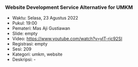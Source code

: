 ### Website Development Service Alternative for UMKM

- Waktu: Selasa, 23 Agustus 2022
- Pukul: 19:00
- Pemateri: Mas Aji Gustiawan
- Slide: empty
- Video: https://www.youtube.com/watch?v=yIT-rjc92SI
- Registrasi: empty
- Sesi: 209
- Kategori: umkm, website
- Deskripsi: -
